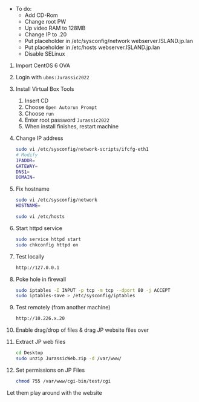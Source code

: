 - To do:
  - Add CD-Rom
  - Change root PW
  - Up video RAM to 128MB
  - Change IP to .20
  - Put placeholder in /etc/sysconfig/network webserver.ISLAND.jp.lan
  - Put placeholder in /etc/hosts webserver.ISLAND.jp.lan
  - Disable SELinux

1. Import CentOS 6 OVA

2. Login with `ubms:Jurassic2022`

3. Install Virtual Box Tools

   1. Insert CD
   2. Choose `Open Autorun Prompt`
   3. Choose `run`
   4. Enter root password `Jurassic2022`
   5. When install finishes, restart machine

4. Change IP address

   ```bash
   sudo vi /etc/sysconfig/network-scripts/ifcfg-eth1
   # Modify
   IPADDR=
   GATEWAY=
   DNS1=
   DOMAIN=
   ```

5. Fix hostname
   ```bash
   sudo vi /etc/sysconfig/network
   HOSTNAME=
   
   sudo vi /etc/hosts
   
   
   ```
   
6. Start httpd service

   ```bash
   sudo service httpd start
   sudo chkconfig httpd on
   ```

7. Test locally
   ```bash
   http://127.0.0.1
   ```

8. Poke hole in firewall
   ```bash
   sudo iptables -I INPUT -p tcp -m tcp --dport 80 -j ACCEPT
   sudo iptables-save > /etc/sysconfig/iptables
   ```

9. Test remotely (from another machine)

   ```bash
   http://10.226.x.20
   ```

10. Enable drag/drop of files & drag JP website files over

11. Extract JP web files 

    ```bash
    cd Desktop
    sudo unzip JurassicWeb.zip -d /var/www/
    ```

12. Set permissions on JP Files

    ```bash
    chmod 755 /var/www/cgi-bin/test/cgi
    ```

Let them play around with the website